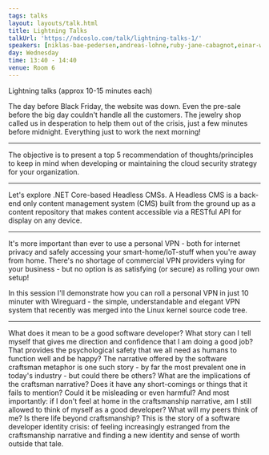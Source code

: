 ```yaml
---
tags: talks
layout: layouts/talk.html
title: Lightning Talks
talkUrl: 'https://ndcoslo.com/talk/lightning-talks-1/'
speakers: [niklas-bae-pedersen,andreas-lohne,ruby-jane-cabagnot,einar-w-høst]
day: Wednesday
time: 13:40 - 14:40
venue: Room 6
---
```

Lightning talks (approx 10-15 minutes each)





The day before Black Friday, the website was down. Even the pre-sale before the big day couldn't handle all the customers. The jewelry shop called us in desperation to help them out of the crisis, just a few minutes before midnight. Everything just to work the next morning!



-------------------------





The objective is to present a top 5 recommendation of thoughts/principles to keep in mind when developing or maintaining the cloud security strategy for your organization.



-------------------------






Let's explore .NET Core-based Headless CMSs. A Headless CMS is a back-end only content management system (CMS) built from the ground up as a content repository that makes content accessible via a RESTful API for display on any device.


-------------------------







It's more important than ever to use a personal VPN - both for internet privacy and safely accessing your smart-home/IoT-stuff when you're away from home. There's no shortage of commercial VPN providers vying for your business - but no option is as satisfying (or secure) as rolling your own setup!

In this session I'll demonstrate how you can roll a personal VPN in just 10 minuter with Wireguard - the simple, understandable and elegant VPN system that recently was merged into the Linux kernel source code tree.



-------------------------





What does it mean to be a good software developer? What story can I tell myself that gives me direction and confidence that I am doing a good job? That provides the psychological safety that we all need as humans to function well and be happy? The narrative offered by the software craftsman metaphor is one such story - by far the most prevalent one in today's industry - but could there be others? What are the implications of the craftsman narrative? Does it have any short-comings or things that it fails to mention? Could it be misleading or even harmful? And most importantly: if I don't feel at home in the craftsmanship narrative, am I still allowed to think of myself as a good developer? What will my peers think of me? Is there life beyond craftsmanship? This is the story of a software developer identity crisis: of feeling increasingly estranged from the craftsmanship narrative and finding a new identity and sense of worth outside that tale.
